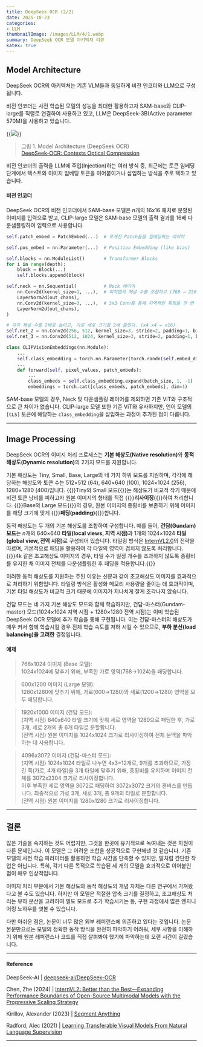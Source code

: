 ```yaml
---
title: DeepSeek OCR (2/2)
date: 2025-10-23
categories:
- LLM
thumbnailImage: /images/LLM/4/1.webp
summary: DeepSeek OCR 모델 아키텍처 리뷰
katex: true
---
```

## Model Architecture
DeepSeek OCR의 아키텍처는 기존 VLM들과 동일하게 비전 인코더와 LLM으로 구성됩니다.

비전 인코더는 사전 학습된 모델의 성능을 최대한 활용하고자 SAM-base와 CLIP-large를 직렬로 연결하여 사용하고 있고, LLM은 DeepSeek-3B(Active parameter 570M)을 사용하고 있습니다.

{{<image classes="fancybox center" src="/images/LLM/4/1.webp">}}
> 그림 1. Model Architecture (DeepSeek OCR)<br>
[DeepSeek-OCR: Contexts Optical Compression](https://github.com/deepseek-ai/DeepSeek-OCR)

비전 인코더의 출력을 LLM에 주입(Injection)하는 여러 방식 중, 최근에는 토큰 임베딩 단계에서 텍스트와 이미지 임베딩 토큰을 이어붙이거나 삽입하는 방식을 주로 택하고 있습니다.

#### 비전 인코더
DeepSeek OCR의 비전 인코더에서 SAM-base 모델은 $n$개의 16x16 패치로 분할된 이미지를 입력으로 받고, CLIP-large 모델은 SAM-base 모델의 출력 결과를 16배 다운샘플링하여 입력으로 사용합니다.

```python
self.patch_embed = PatchEmbed(...)  # 쪼개진 Patch들을 임베딩하는 레이어

self.pos_embed = nn.Parameter(...)  # Position Embedding (like bias)

self.blocks = nn.ModuleList()       # Transformer Blocks
for i in range(depth):
    block = Block(...)
    self.blocks.append(block)

self.neck = nn.Sequential(          # Neck 레이어
    nn.Conv2d(kernel_size=1, ...),  # 피처맵의 채널 수를 조절하고 (768 → 256)
    LayerNorm2d(out_chans),
    nn.Conv2d(kernel_size=3, ...),  # 3x3 Conv를 통해 지역적인 특징을 한 번 더 정제
    LayerNorm2d(out_chans),
)

# 각각 채널 수를 2배로 늘리고, 가로 세로 크기를 2배 줄인다. (x4 x4 = x16)
self.net_2 = nn.Conv2d(256, 512, kernel_size=3, stride=2, padding=1, bias=False)
self.net_3 = nn.Conv2d(512, 1024, kernel_size=3, stride=2, padding=1, bias=False)
```

```python
class CLIPVisionEmbeddings(nn.Module):
    ...
    self.class_embedding = torch.nn.Parameter(torch.randn(self.embed_dim))
    ...
    def forward(self, pixel_values, patch_embeds):
        ...
        class_embeds = self.class_embedding.expand(batch_size, 1, -1)
        embeddings = torch.cat([class_embeds, patch_embeds], dim=1)
```

SAM-base 모델의 경우, Neck 및 다운샘플링 레이어를 제외하면 기존 ViT와 구조적으로 큰 차이가 없습니다. CLIP-large 모델 또한 기존 ViT와 유사하지만, 언어 모델의 `[CLS]` 토큰에 해당하는 `class_embedding`을 삽입하는 과정이 추가된 점이 다릅니다.

---
## Image Processing
DeepSeek OCR의 이미지 처리 프로세스는 <strong>기본 해상도(Native resolution)</strong>와 <strong>동적 해상도(Dynamic resolution)</strong>의 2가지 모드를 지원합니다.

기본 해상도는 Tiny, Small, Base, Large의 네 가지 하위 모드를 지원하며, 각각에 해당하는 해상도와 토큰 수는 512×512 (64), 640×640 (100), 1024×1024 (256), 1280×1280 (400)입니다. {{<hl-text primary>}}Tiny와 Small 모드{{</hl-text>}}는 해상도가 비교적 작기 때문에 비전 토큰 낭비를 피하고자 원본 이미지의 형태를 직접 {{<hl-text primary>}}<strong>리사이징</strong>{{</hl-text>}}하여 처리합니다. {{<hl-text primary>}}Base와 Large 모드{{</hl-text>}}의 경우, 원본 이미지의 종횡비를 보존하기 위해 이미지를 해당 크기에 맞게 {{<hl-text primary>}}<strong>패딩(padding)</strong>{{</hl-text>}}합니다.

동적 해상도는 두 개의 기본 해상도를 조합하여 구성합니다. 예를 들어, <strong>건담(Gundam) 모드</strong>는 $n$개의 640×640 <strong>타일(local views, 지역 시점)</strong>과 1개의 1024×1024 <strong>타일(global view, 전역 시점)</strong>로 구성되어 있습니다. 타일링 방식은 [InternVL2.0](https://internvl.github.io/blog/2024-07-02-InternVL-2.0/)의 전략을 따르며, 기본적으로 패딩을 활용하여 각 타일의 영역이 겹치지 않도록 처리합니다. {{<hl-text primary>}}4k 같은 초고해상도 이미지의 경우, 타일 수가 일정 개수를 초과하지 않도록 종횡비를 유지한 채 이미지 전체를 다운샘플링한 후 패딩을 적용합니다.{{</hl-text>}}

이러한 동적 해상도를 지원하는 주된 이유는 신문과 같이 초고해상도 이미지를 효과적으로 처리하기 위함입니다. 타일링 방식은 활성화 메모리 사용량을 줄이는 데 효과적이며, 기본 타일 해상도가 비교적 크기 때문에 이미지가 지나치게 잘게 조각나지 않습니다.

건담 모드는 네 가지 기본 해상도 모드와 함께 학습하지만, 건담-마스터(Gundam-master) 모드(1024×1024 지역 시점 + 1280×1280 전역 시점)는 이미 학습된 DeepSeek OCR 모델에 추가 학습을 통해 구현됩니다. 이는 건담-마스터의 해상도가 매우 커서 함께 학습시킬 경우 전체 학습 속도를 저하 시킬 수 있으므로, <strong>부하 분산(load balancing)을 고려한</strong> 결정입니다.

#### 예제
> 768x1024 이미지 (Base 모델):<br>
1024x1024에 맞추기 위해, 부족한 가로 영역(768→1024)을 패딩합니다.

> 600x1200 이미지 (Large 모델):<br>
1280x1280에 맞추기 위해, 가로(600→1280)와 세로(1200→1280) 영역을 모두 패딩합니다.

> 1920x1000 이미지 (건담 모드):<br>
(지역 시점) 640x640 타일 크기에 맞춰 세로 영역을 1280으로 패딩한 후, 가로 3개, 세로 2개의 총 6개 타일로 분할합니다.<br>
(전역 시점) 원본 이미지를 1024x1024 크기로 리사이징하여 전체 문맥을 파악하는 데 사용합니다.

> 4096x3072 이미지 (건담-마스터 모드):<br>
(지역 시점) 1024x1024 타일로 나누면 4x3=12개로, 9개를 초과하므로, 가장 긴 쪽(가로, 4개 타일)을 3개 타일에 맞추기 위해, 종횡비를 유지하며 이미지 전체를 3072x2304 크기로 리사이징합니다.<br>
이후 부족한 세로 영역을 3072로 패딩하여 3072x3072 크기의 캔버스를 만듭니다. 최종적으로 가로 3개, 세로 3개, 총 9개의 타일로 분할합니다.<br>
(전역 시점) 원본 이미지를 1280x1280 크기로 리사이징합니다.

---
## 결론
많은 기술을 숙지하는 것도 어렵지만, 그것을 한곳에 유기적으로 녹여내는 것은 차원이 다른 문제입니다. 이 모델은 그 어려운 조합을 성공적으로 구현해낸 것 같습니다. 기존 모델의 사전 학습 파라미터를 활용하면 학습 시간을 단축할 수 있지만, 말처럼 간단한 작업은 아닙니다. 특히, 각기 다른 목적으로 학습된 세 개의 모델을 효과적으로 이어붙인 점이 매우 인상적입니다.

이미지 처리 부분에서 기본 해상도와 동적 해상도의 개념 자체는 다른 연구에서 가져왔다고 볼 수도 있습니다. 하지만 이 모델은 적절한 압축 크기를 결정하고, 초고해상도 처리는 부하 분산을 고려하여 별도 모드로 추가 학습시키는 등, 구현 과정에서 많은 엔지니어링 노하우를 엿볼 수 있습니다.

다만 아쉬운 점은, 논문이 너무 많은 외부 레퍼런스에 의존하고 있다는 것입니다. 논문 본문만으로는 모델의 정확한 동작 방식을 완전히 파악하기 어려워, 세부 사항을 이해하기 위해 원본 레퍼런스나 코드를 직접 살펴봐야 했기에 파악하는데 오랜 시간이 걸렸습니다.

---
#### Reference
DeepSeek-AI | [deepseek-ai/DeepSeek-OCR](https://huggingface.co/deepseek-ai/DeepSeek-OCR)

Chen, Zhe (2024) | [InternVL2: Better than the Best—Expanding Performance Boundaries of Open-Source Multimodal Models with the Progressive Scaling Strategy](https://internvl.github.io/blog/2024-07-02-InternVL-2.0/)

Kirillov, Alexander (2023) | [Segment Anything](https://ai.meta.com/research/publications/segment-anything/)

Radford, Alec (2021) | [Learning Transferable Visual Models From Natural Language Supervision](https://arxiv.org/abs/2103.00020)

---